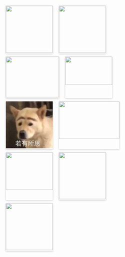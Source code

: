 <div style="max-width: 100%; margin: 0px auto; padding-top: 10px; display: flex; flex-wrap: wrap;">
    <div style="margin: 0px 10px 10px;box-shadow: rgba(0, 0, 0, 0.117647) 0px 1px 6px, rgba(0, 0, 0, 0.117647) 0px 1px 4px;">
        <img src="/imgs/meme/ok.jpg" width="150" height="150">
    </div>
    <div style="margin: 0px 10px 10px;box-shadow: rgba(0, 0, 0, 0.117647) 0px 1px 6px, rgba(0, 0, 0, 0.117647) 0px 1px 4px;">
        <img src="/imgs/meme/ojbk.jpg" width="150" height="150">
    </div>   
    <div style="margin: 0px 10px 10px;box-shadow: rgba(0, 0, 0, 0.117647) 0px 1px 6px, rgba(0, 0, 0, 0.117647) 0px 1px 4px;">
        <img src="/imgs/meme/F2392CE3AAF526CDA3F80BFA5E38846A.png" width="170" height="130">
    </div>
    <div style="margin: 0px 10px 10px;box-shadow: rgba(0, 0, 0, 0.117647) 0px 1px 6px, rgba(0, 0, 0, 0.117647) 0px 1px 4px;">
        <img src="/imgs/meme/wbzd.png" width="150" height="90">
    </div>
    <div style="margin: 0px 10px 10px;box-shadow: rgba(0, 0, 0, 0.117647) 0px 1px 6px, rgba(0, 0, 0, 0.117647) 0px 1px 4px;">
        <img src="/imgs/meme/dog.jpg" width="150" height="150">
    </div>
    <div style="margin: 0px 10px 10px;box-shadow: rgba(0, 0, 0, 0.117647) 0px 1px 6px, rgba(0, 0, 0, 0.117647) 0px 1px 4px;">
        <img src="/imgs/meme/kaiche.jpg" width="193" height="120">
    </div>
    <div style="margin: 0px 10px 10px;box-shadow: rgba(0, 0, 0, 0.117647) 0px 1px 6px, rgba(0, 0, 0, 0.117647) 0px 1px 4px;">
        <img src="/imgs/meme/chifan.jpg" width="150" height="120">
    </div>
    <div style="margin: 0px 10px 10px;box-shadow: rgba(0, 0, 0, 0.117647) 0px 1px 6px, rgba(0, 0, 0, 0.117647) 0px 1px 4px;">
        <img src="/imgs/meme/wjjbj.gif" width="150" height="150">
    </div>
    <div style="margin: 0px 10px 10px;box-shadow: rgba(0, 0, 0, 0.117647) 0px 1px 6px, rgba(0, 0, 0, 0.117647) 0px 1px 4px;">
        <img src="/imgs/meme/wj.jpg" width="150" height="150">
    </div>
</div>

